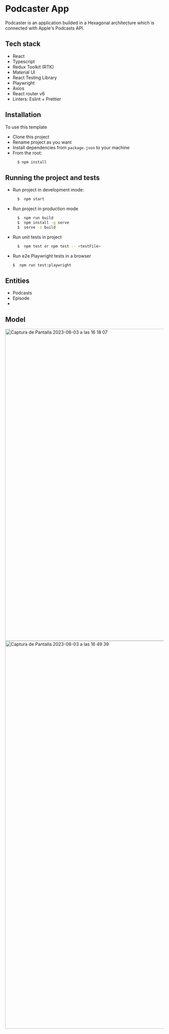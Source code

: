 # Podcaster App
Podcaster is an application builded in a Hexagonal architecture which is connected with Apple's Podcasts API.

## Tech stack
- React
- Typescript
- Redux Toolkit (RTK)
- Material UI
- React Testing Library
- Playwright
- Axios
- React router v6
- Linters: Eslint + Prettier

## Installation
To use this template

- Clone this project
- Rename project as you want
- Install dependencies from `package.json` to your machine
- From the root:
  ```bash
    $ npm install
  ```
## Running the project and tests

- Run project in development mode:
  ```bash
    $  npm start
  ```

- Run project in production mode
  ```bash
    $  npm run build
    $  npm install -g serve
    $  serve -s build
  ```

- Run unit tests in project

  ```bash
    $  npm test or npm test -- <testFile>

  ```

- Run e2e Playwright tests in a browser

  ```bash
  $  npm run test:playwright

  ```

## Entities
 - Podcasts
 - Episode
 - 
## Model
<img width="990" alt="Captura de Pantalla 2023-08-03 a las 16 18 07" src="https://github.com/dandradel/podcaster/assets/10507504/4f5cb8bc-02c1-450f-80e8-71e701a381ed">

<img width="1231" alt="Captura de Pantalla 2023-08-03 a las 16 49 39" src="https://github.com/dandradel/podcaster/assets/10507504/676c5950-d60a-4899-8f1d-0b1a5222a9b4">


